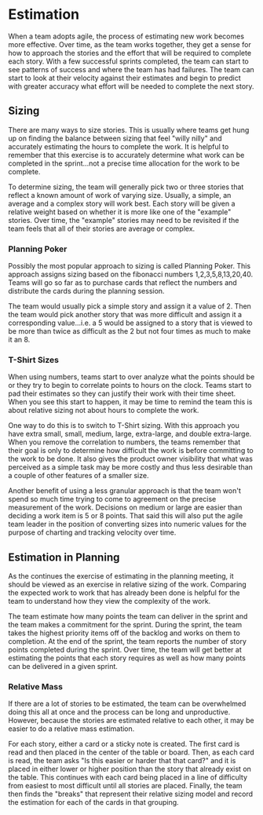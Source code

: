 # Estimation

When a team adopts agile, the process of estimating new work becomes more effective.
Over time, as the team works together, they get a sense for how to approach the
stories and the effort that will be required to complete each story. With a few
successful sprints completed, the team can start to see patterns of success and
where the team has had failures. The team can start to look at their velocity against
their estimates and begin to predict with greater accuracy what effort will be
needed to complete the next story.

## Sizing

There are many ways to size stories. This is usually where teams get hung up on
finding the balance between sizing that feel "willy nilly" and accurately estimating
the hours to complete the work. It is helpful to remember that this exercise is
to accurately determine what work can be completed in the sprint...not a precise
time allocation for the work to be complete.

To determine sizing, the team will generally pick two or three stories that reflect
a known amount of work of varying size. Usually, a simple, an average and a complex
story will work best. Each story will be given a relative weight based on whether
it is more like one of the "example" stories. Over time, the "example" stories may
need to be revisited if the team feels that all of their stories are average or
complex.

### Planning Poker

Possibly the most popular approach to sizing is called Planning Poker. This approach
assigns sizing based on the fibonacci numbers 1,2,3,5,8,13,20,40. Teams will go so
far as to purchase cards that reflect the numbers and distribute the cards during
the planning session.

The team would usually pick a simple story and assign it a value of 2. Then the
team would pick another story that was more difficult and assign it a corresponding
value...i.e. a 5 would be assigned to a story that is viewed to be more than twice
as difficult as the 2 but not four times as much to make it an 8.

### T-Shirt Sizes

When using numbers, teams start to over analyze what the points should be or they
try to begin to correlate points to hours on the clock. Teams start to pad their
estimates so they can justify their work with their time sheet. When you see this
start to happen, it may be time to remind the team this is about relative sizing
not about hours to complete the work.

One way to do this is to switch to T-Shirt sizing. With this approach you have extra
small, small, medium, large, extra-large, and double extra-large. When you remove
the correlation to numbers, the teams remember that their goal is only to determine
how difficult the work is before committing to the work to be done. It also gives
the product owner visibility that what was perceived as a simple task may be more
costly and thus less desirable than a couple of other features of a smaller size.

Another benefit of using a less granular approach is that the team won't spend so
much time trying to come to agreement on the precise measurement of the work. Decisions
on medium or large are easier than deciding a work item is 5 or 8 points. That said
this will also put the agile team leader in the position of converting sizes into
numeric values for the purpose of charting and tracking velocity over time.

## Estimation in Planning

As the continues the exercise of estimating in the planning meeting, it should be
viewed as an exercise in relative sizing of the work. Comparing the expected work
to work that has already been done is helpful for the team to understand how they
view the complexity of the work.

The team estimate how many points the team can deliver in the sprint and the team
makes a commitment for the sprint. During the sprint, the team takes the highest
priority items off of the backlog and works on them to completion. At the end of
the sprint, the team reports the number of story points completed during the sprint.
Over time, the team will get better at estimating the points that each story requires
as well as how many points can be delivered in a given sprint.

### Relative Mass

If there are a lot of stories to be estimated, the team can be overwhelmed doing
this all at once and the process can be long and unproductive. However, because
the stories are estimated relative to each other, it may be easier to do a relative
mass estimation.

For each story, either a card or a sticky note is created. The first card is read
and then placed in the center of the table or board. Then, as each card is read,
the team asks "Is this easier or harder that that card?" and it is placed in either lower
or higher position than the story that already exist on the table. This continues
with each card being placed in a line of difficulty from easiest to most difficult
until all stories are placed. Finally, the team then finds the "breaks" that represent
their relative sizing model and record the estimation for each of the cards in that
grouping.
